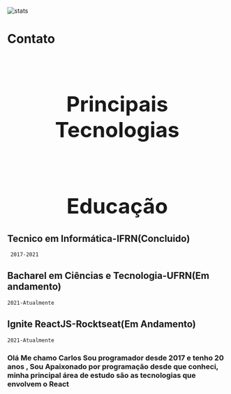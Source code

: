 ![stats](https://github-readme-stats.vercel.app/api?username=carlos0406&show_icons=true&theme=dracula&include_all_commits=true&count_private=true)
<h1> Contato</h1>
<a href="https://www.linkedin.com/in/carlos-andrade-b35b1b138/"><img src="https://img.shields.io/badge/LinkedIn-0077B5?style=for-the-badge&logo=linkedin&logoColor=white" alt=""/></a>
<a href="carlos.andrade.henrique1@outlook.com"><img src="https://img.shields.io/badge/Microsoft_Outlook-0078D4?style=for-the-badge&logo=microsoft-outlook&logoColor=white"
alt=""/></a>
	

<h1 style="font-size:3rem; text-align:center" > Principais Tecnologias  </h1>

<div>
<img src="https://img.shields.io/badge/next.js-000000?style=for-the-badge&logo=nextdotjs&logoColor=white" alt=""/>
<img src="https://img.shields.io/badge/React-20232A?style=for-the-badge&logo=react&logoColor=61DAFB" alt=""/>
<img src="https://img.shields.io/badge/TypeScript-007ACC?style=for-the-badge&logo=typescript&logoColor=white" alt="">
<img src="https://img.shields.io/badge/JavaScript-323330?style=for-the-badge&logo=javascript&logoColor=F7DF1E" alt="">
<img src="https://img.shields.io/badge/styled--components-DB7093?style=for-the-badge&logo=styled-components&logoColor=white" alt="">
<img src="https://img.shields.io/badge/Chakra--UI-319795?style=for-the-badge&logo=chakra-ui&logoColor=white" alt="">
<img src="https://img.shields.io/badge/Sass-CC6699?style=for-the-badge&logo=sass&logoColor=white" alt="">
<img src="https://img.shields.io/badge/HTML5-E34F26?style=for-the-badge&logo=html5&logoColor=white" alt="">
<img src="https://img.shields.io/badge/CSS-239120?&style=for-the-badge&logo=css3&logoColor=white" alt="">
<img src="https://img.shields.io/badge/Git-F05032?style=for-the-badge&logo=git&logoColor=white" alt="">
<img src="https://img.shields.io/badge/GitLab-330F63?style=for-the-badge&logo=gitlab&logoColor=white" alt="">
<img src="https://img.shields.io/badge/GitHub-100000?style=for-the-badge&logo=github&logoColor=white" alt="">
<img src="https://img.shields.io/badge/npm-CB3837?style=for-the-badge&logo=npm&logoColor=white" alt="">
<img src="https://img.shields.io/badge/Yarn-2C8EBB?style=for-the-badge&logo=yarn&logoColor=white" alt="">
<img src="https://img.shields.io/badge/Jest-C21325?style=for-the-badge&logo=jest&logoColor=white" alt="">
<img src="https://img.shields.io/badge/Express.js-000000?style=for-the-badge&logo=express&logoColor=white" alt="">
<img src="https://img.shields.io/badge/firebase-ffca28?style=for-the-badge&logo=firebase&logoColor=black" alt="">

</div>
<h1 style="font-size:3rem; text-align:center" > Educação  </h1>

## Tecnico em Informática-IFRN(Concluido)

     2017-2021

## Bacharel em Ciências e Tecnologia-UFRN(Em andamento)

    2021-Atualmente

## Ignite ReactJS-Rocktseat(Em Andamento)

    2021-Atualmente
### Olá Me chamo Carlos Sou programador desde 2017 e tenho 20 anos , Sou Apaixonado por programação desde que conheci, minha principal área de estudo são as tecnologias que envolvem o React
